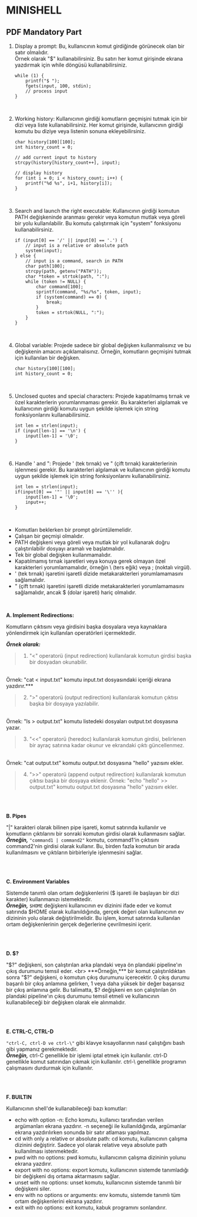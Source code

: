 # MINISHELL

## PDF Mandatory Part

1.  Display a prompt: Bu, kullanıcının komut girdiğinde görünecek olan bir satır olmalıdır. <br>
Örnek olarak "$" kullanabilirsiniz. Bu satırı her komut girişinde ekrana yazdırmak için while döngüsü kullanabilirsiniz.

        while (1) {
	        printf("$ ");
	        fgets(input, 100, stdin);
	        // process input
	    }


<br>


2.  Working history: Kullanıcının girdiği komutların geçmişini tutmak için bir dizi veya liste kullanabilirsiniz. Her komut girişinde, kullanıcının girdiği komutu bu diziye veya listenin sonuna ekleyebilirsiniz.

        char history[100][100];
    	int history_count = 0;
    
    	// add current input to history
    	strcpy(history[history_count++], input);
    
    	// display history
    	for (int i = 0; i < history_count; i++) {
    		printf("%d %s", i+1, history[i]);
    	}


<br>


3.  Search and launch the right executable: Kullanıcının girdiği komutun PATH değişkeninde aranması gerekir veya komutun mutlak veya göreli bir yolu kullanılabilir. Bu komutu çalıştırmak için "system" fonksiyonu kullanabilirsiniz.

        if (input[0] == '/' || input[0] == '.') {
            // input is a relative or absolute path
            system(input);
        } else {
            // input is a command, search in PATH
            char path[100];
            strcpy(path, getenv("PATH"));
            char *token = strtok(path, ":");
            while (token != NULL) {
                char command[100];
                sprintf(command, "%s/%s", token, input);
                if (system(command) == 0) {
                    break;
                }
                token = strtok(NULL, ":");
            }
        }

    
<br>


4.  Global variable: Projede sadece bir global değişken kullanmalısınız ve bu değişkenin amacını açıklamalısınız. Örneğin, komutların geçmişini tutmak için kullanılan bir değişken.

        char history[100][100];
        int history_count = 0;


<br>


5.  Unclosed quotes and special characters: Projede kapatılmamış tırnak ve özel karakterlerin yorumlanmaması gerekir. Bu karakterleri algılamak ve kullanıcının girdiği komutu uygun şekilde işlemek için string fonksiyonlarını kullanabilirsiniz.

        int len = strlen(input);
        if (input[len-1] == '\n') {
            input[len-1] = '\0';
        }

    
<br>


6.  Handle ' and ": Projede ' (tek tırnak) ve " (çift tırnak) karakterlerinin işlenmesi gerekir. Bu karakterleri algılamak ve kullanıcının girdiği komutu uygun şekilde işlemek için string fonksiyonlarını kullanabilirsiniz.


        int len = strlen(input);
        if(input[0] == '"' || input[0] == '\'' ){
            input[len-1] = '\0';
            input++;
        }


<br>


- Komutları beklerken bir prompt görüntülemelidir.
- Çalışan bir geçmişi olmalıdır.
- PATH değişkeni veya göreli veya mutlak bir yol kullanarak doğru çalıştırılabilir dosyayı aramalı ve başlatmalıdır.
- Tek bir global değişken kullanmamalıdır.
- Kapatılmamış tırnak işaretleri veya konuya gerek olmayan özel karakterleri yorumlamamalıdır, örneğin \ (ters eğik) veya ; (noktalı virgül).
- ' (tek tırnak) işaretini işaretli dizide metakarakterleri yorumlamamasını sağlamalıdır.
- " (çift tırnak) işaretini işaretli dizide metakarakterleri yorumlamamasını sağlamalıdır, ancak $ (dolar işareti) hariç olmalıdır.


<br>


**A. Implement Redirections:** <br>

Komutların çıktısını veya girdisini başka dosyalara veya kaynaklara yönlendirmek için kullanılan operatörleri içermektedir.

***Örnek olarak:*** <br>
> 1. "<" operatorü (input redirection) kullanılarak komutun girdisi başka bir dosyadan okunabilir.
<br />
Örnek: "cat < input.txt" komutu input.txt dosyasındaki içeriği ekrana yazdırır.***

> 2. ">" operatorü (output redirection) kullanılarak komutun çıktısı başka bir dosyaya yazılabilir. 
<br>
Örnek: "ls > output.txt" komutu listedeki dosyaları output.txt dosyasına yazar.

> 3. "<<" operatorü (heredoc) kullanılarak komutun girdisi, belirlenen bir ayraç satırına kadar okunur ve ekrandaki çıktı güncellenmez. 
<br>
Örnek: "cat output.txt" komutu output.txt dosyasına "hello" yazısını ekler. 

> 4. ">>" operatorü (append output redirection) kullanılarak komutun çıktısı başka bir dosyaya eklenir. 
Örnek: "echo "hello" >> output.txt" komutu output.txt dosyasına "hello" yazısını ekler.


<br />
<br />


**B. Pipes** <br>

"|" karakteri olarak bilinen pipe işareti, komut satırında kullanılır ve komutların çıktılarını bir sonraki komutun girdisi olarak kullanmasını sağlar. <br>
***Örneğin,*** `"command1 | command2"` komutu, command1'in çıktısını command2'nin girdisi olarak kullanır. Bu, birden fazla komutun bir arada kullanılmasını ve çıktıların birbirleriyle işlenmesini sağlar.


<br />
<br />


**C. Environment Variables**

Sistemde tanımlı olan ortam değişkenlerini ($ işareti ile başlayan bir dizi karakter) kullanmanızı istemektedir. <br> 
***Örneğin,*** `$HOME` değişkeni kullanıcının ev dizinini ifade eder ve komut satırında $HOME olarak kullanıldığında, gerçek değeri olan kullanıcının ev dizininin yolu olarak değiştirilmelidir. Bu işlem, komut satırında kullanılan ortam değişkenlerinin gerçek değerlerine çevrilmesini içerir.


<br />
<br />


**D. $?**

"$?" değişkeni, son çalıştırılan arka plandaki veya ön plandaki pipeline'ın çıkış durumunu temsil eder. <br>
***Örneğin,*** bir komut çalıştırıldıktan sonra "$?" değişkeni, o komutun çıkış durumunu içerecektir. 0 çıkış durumu başarılı bir çıkış anlamına gelirken, 1 veya daha yüksek bir değer başarısız bir çıkış anlamına gelir. Bu talimatta, $? değişkeni en son çalıştırılan ön plandaki pipeline'ın çıkış durumunu temsil etmeli ve kullanıcının kullanabileceği bir değişken olarak ele alınmalıdır.


<br />
<br />


**E. CTRL-C, CTRL-D**

`"ctrl-C, ctrl-D ve ctrl-\"` gibi klavye kısayollarının nasıl çalıştığını bash gibi yapmanız gerekmektedir. <br> 
***Örneğin,*** ctrl-C genellikle bir işlemi iptal etmek için kullanılır. ctrl-D genellikle komut satırından çıkmak için kullanılır. ctrl-\ genellikle programın çalışmasını durdurmak için kullanılır.


<br />
<br />


**F. BUILTIN**

Kullanıcının shell'de kullanabileceği bazı komutlar: 
- echo with option -n: Echo komutu, kullanıcı tarafından verilen argümanları ekrana yazdırır. -n seçeneği ile kullanıldığında, argümanlar ekrana yazdırılırken sonunda bir satır atlaması yapılmaz.
- cd with only a relative or absolute path: cd komutu, kullanıcının çalışma dizinini değiştirir. Sadece yol olarak relative veya absolute path kullanılması istenmektedir.
- pwd with no options: pwd komutu, kullanıcının çalışma dizininin yolunu ekrana yazdırır.
- export with no options: export komutu, kullanıcının sistemde tanımladığı bir değişkeni dış ortama aktarmasını sağlar.
- unset with no options: unset komutu, kullanıcının sistemde tanımlı bir değişkeni siler.
- env with no options or arguments: env komutu, sistemde tanımlı tüm ortam değişkenlerini ekrana yazdırır.
- exit with no options: exit komutu, kabuk programını sonlandırır.


<br>
<br>


